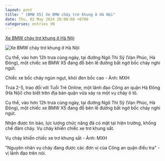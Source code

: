 ```yaml
---
layout: post
title: " [BMW X5] Xe BMW cháy trơ khung ở Hà Nội"
date: Thu, 02 May 2024 20:00:00 +0700
categories: entries VN
---
```

[Xe BMW cháy trơ khung ở Hà Nội](https://tuoitre.vn/xe-bmw-chay-tro-khung-o-ha-noi-2024050213412918.htm)

![Xe BMW cháy trơ khung ở Hà Nội](https://cdn1.tuoitre.vn/zoom/600_315/471584752817336320/2024/5/2/img9133-1714632186510922656642-481-520-856-1237-crop-1714632224868350219890.jpg)

Cụ thể, vào hơn 12h trưa cùng ngày, tại đường Ngô Thì Sỹ (Vạn Phúc, Hà Đông), một chiếc xe BMW X5 đang đỗ bên lề đường bất ngờ bốc cháy nghi ngút.

Chiếc xe bốc cháy ngùn ngụt, khói đen bốc cao - Ảnh: MXH

Trưa 2-5, trao đổi với Tuổi Trẻ Online, một lãnh đạo Công an quận Hà Đông (Hà Nội) cho biết trên địa bàn quận vừa xảy ra một vụ cháy ô tô.

Cụ thể, vào hơn 12h trưa cùng ngày, tại đường Ngô Thì Sỹ (Vạn Phúc, Hà Đông), một chiếc xe BMW X5 đang đỗ bên lề đường bất ngờ bốc cháy nghi ngút.

Nhận được tin báo, lực lượng chức năng đã có mặt tại hiện trường, khống chế đám cháy. Vụ cháy khiến chiếc xe trơ khung sắt.

Vụ cháy khiến chiếc xe trơ khung sắt - Ảnh: MXH

"Nguyên nhân vụ cháy đang được các đơn vị của Công an quận điều tra" - vị lãnh đạo trên nói.

